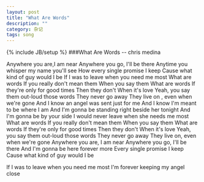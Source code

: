```yaml
---
layout: post
title: "What Are Words"
description: ""
category: 杂记
tags: song
---
```

{% include JB/setup %}
###What Are Words -- chris medina

Anywhere you are,I am near
Anywhere you go, I'll be there
Anytime you whisper my name
    you'll see
How every single promise I keep
Cause what kind of guy would I be
If I was to leave when you need me 
	most
    What are words
If you really don't mean them
    When you say them
    What are words
If they're only for good times
    Then they don't
    When it's love 
Yeah, you say them out-loud those
	words
    They never go away
They live on , even when we're gone
And I know an angel was sent just 
	for me
And I know I'm meant to be where I
	am
And I'm gonna be standing right
    beside her tonight
And I'm gonna be by your side
I would never leave when she needs
	me most
    What are words
If you really don't mean them
    When you say them
     What are words
If they're only for good times
      Then they don't
      When it's love
Yeah, you say them out-loud those
	words
    They never go away
They live on, even when we're gone
Anywhere you are, I am near
Anywhere you go, I'll be there
And I'm gonna be here forever
	more
   Every single promise I keep 
Cause what kind of guy would I be

If I was to leave when you need me
	most
I'm forever keeping my angel close
	
